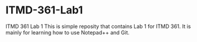 # ITMD-361-Lab1
ITMD 361 Lab 1
This is simple reposity that contains Lab 1 for ITMD 361.
It is mainly for learning how to use Notepad++ and Git.